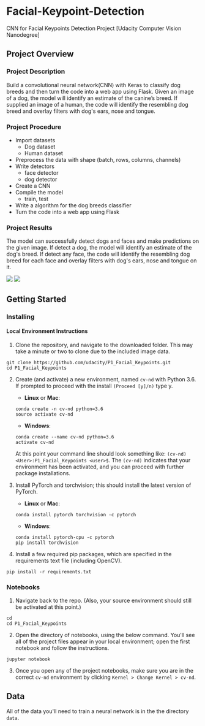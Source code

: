 # Facial-Keypoint-Detection
CNN for Facial Keypoints Detection Project [Udacity Computer Vision Nanodegree]

## Project Overview
### Project Description
Build a convolutional neural network(CNN) with Keras to classify dog breeds and then turn the code into a web app using Flask. Given an image of a dog, the model will identify an estimate of the canine’s breed. If supplied an image of a human, the code will identify the resembling dog breed and overlay filters with dog's ears, nose and tongue.

### Project Procedure
- Import datasets
  - Dog dataset
  - Human dataset
- Preprocess the data with shape (batch, rows, columns, channels)
- Write detectors
   - face detector
   - dog detector
- Create a CNN
- Compile the model
  - train, test
- Write a algorithm for the dog breeds classifier
- Turn the code into a web app using Flask

### Project Results
The model can successfully detect dogs and faces and make predictions on the given image.
If detect a dog, the model will identify an estimate of the dog's breed. If detect any face, the code will identify the resembling dog breed for each face and overlay filters with dog's ears, nose and tongue on it.

<img src="dog_prediction.png">
<img src="web_app_snapshot.png">


## Getting Started
### Installing
#### Local Environment Instructions

1. Clone the repository, and navigate to the downloaded folder. This may take a minute or two to clone due to the included image data.
```
git clone https://github.com/udacity/P1_Facial_Keypoints.git
cd P1_Facial_Keypoints
```

2. Create (and activate) a new environment, named `cv-nd` with Python 3.6. If prompted to proceed with the install `(Proceed [y]/n)` type y.

	- __Linux__ or __Mac__: 
	```
	conda create -n cv-nd python=3.6
	source activate cv-nd
	```
	- __Windows__: 
	```
	conda create --name cv-nd python=3.6
	activate cv-nd
	```
	
	At this point your command line should look something like: `(cv-nd) <User>:P1_Facial_Keypoints <user>$`. The `(cv-nd)` indicates that your environment has been activated, and you can proceed with further package installations.

3. Install PyTorch and torchvision; this should install the latest version of PyTorch.
	
	- __Linux__ or __Mac__: 
	```
	conda install pytorch torchvision -c pytorch 
	```
	- __Windows__: 
	```
	conda install pytorch-cpu -c pytorch
	pip install torchvision
	```

6. Install a few required pip packages, which are specified in the requirements text file (including OpenCV).
```
pip install -r requirements.txt
```
### Notebooks

1. Navigate back to the repo. (Also, your source environment should still be activated at this point.)
```shell
cd
cd P1_Facial_Keypoints
```

2. Open the directory of notebooks, using the below command. You'll see all of the project files appear in your local environment; open the first notebook and follow the instructions.
```shell
jupyter notebook
```

3. Once you open any of the project notebooks, make sure you are in the correct `cv-nd` environment by clicking `Kernel > Change Kernel > cv-nd`.

## Data
All of the data you'll need to train a neural network is in the the directory `data`.
